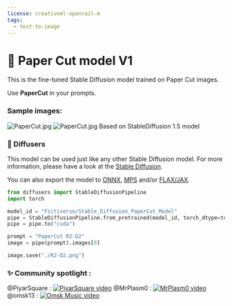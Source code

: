 ```yaml
---
license: creativeml-openrail-m
tags:
  - text-to-image
---
```

# 🧩 Paper Cut model V1
This is the fine-tuned Stable Diffusion model trained on Paper Cut images.

Use **PaperCut** in your prompts.

### Sample images:
![PaperCut.jpg](https://s3.amazonaws.com/moonup/production/uploads/1667910351389-635749860725c2f190a76e88.jpeg)
![PaperCut.jpg](https://s3.amazonaws.com/moonup/production/uploads/1667912285222-635749860725c2f190a76e88.jpeg)
Based on StableDiffusion 1.5 model

### 🧨 Diffusers

This model can be used just like any other Stable Diffusion model. For more information,
please have a look at the [Stable Diffusion](https://huggingface.co/docs/diffusers/api/pipelines/stable_diffusion).

You can also export the model to [ONNX](https://huggingface.co/docs/diffusers/optimization/onnx), [MPS](https://huggingface.co/docs/diffusers/optimization/mps) and/or [FLAX/JAX]().

```python
from diffusers import StableDiffusionPipeline
import torch

model_id = "Fictiverse/Stable_Diffusion_PaperCut_Model"
pipe = StableDiffusionPipeline.from_pretrained(model_id, torch_dtype=torch.float16)
pipe = pipe.to("cuda")

prompt = "PaperCut R2-D2"
image = pipe(prompt).images[0]

image.save("./R2-D2.png")
```

### ✨ Community spotlight :
@PiyarSquare :
[![PiyarSquare video](https://img.youtube.com/vi/wQWHnZlxFj8/0.jpg)](https://www.youtube.com/watch?v=wQWHnZlxFj8)
@MrPlasm0 :
[![MrPlasm0 video](https://img.youtube.com/vi/J68hZ_-L6w4/0.jpg)](https://www.youtube.com/watch?v=J68hZ_-L6w4)
@omsk13 :
[![Omsk Music video](https://img.youtube.com/vi/BCZOD2AQCFg/0.jpg)](https://www.youtube.com/watch?v=BCZOD2AQCFg)